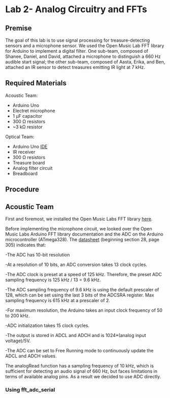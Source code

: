 # Lab 2- Analog Circuitry and FFTs

## Premise
The goal of this lab is to use signal processing for treasure-detecting sensors and a microphone sensor. We used the Open Music Lab FFT library for Arduino to implement a digital filter. One sub-team, composed of Shanee, Daniel, and David, attached a microphone to distinguish a 660 Hz audible start signal; the other sub-team, composed of Aasta, Erika, and Ben, attached an IR sensor to detect treasures emitting IR light at 7 kHz.

## Required Materials
Acoustic Team:

- Arduino Uno
- Electret microphone
- 1 µF capacitor
- 300 Ω resistors
- ~3 kΩ resistor

Optical Team:

- Arduino Uno [IDE](https://www.arduino.cc/en/Main/Software)
- IR receiver
- 300 Ω resistors
- Treasure board 
- Analog filter circuit
- Breadboard

## Procedure

## Acoustic Team
First and foremost, we installed the Open Music Labs FFT library [here](http://wiki.openmusiclabs.com/wiki/ArduinoFFT).

Before implementing the microphone circuit, we looked over the Open Music Labs Arduino FFT library documentation and the ADC on the Arduino microcontroller (ATmega328). The [datasheet](http://www.atmel.com/Images/Atmel-42735-8-bit-AVR-Microcontroller-ATmega328-328P_Datasheet.pdf) (beginning section 28, page 305) indicates that:

-The ADC has 10-bit resolution

-At a resolution of 10 bits, an ADC conversion takes 13 clock cycles.

-The ADC clock is preset at a speed of 125 kHz. Therefore, the preset ADC sampling frequency is 125 kHz / 13 = 9.6 kHz.

-The ADC sampling frequency of 9.6 kHz is using the default prescaler of 128, which can be set using the last 3 bits of the ADCSRA register. Max sampling frequency is 615 kHz at a prescaler of 2.

-For maximum resolution, the Arduino takes an input clock frequency of 50 to 200 kHz.

-ADC initialization takes 15 clock cycles.

-The output is stored in ADCL and ADCH and is 1024*(analog input voltage)/5V.

-The ADC can be set to Free Running mode to continuously update the ADCL and ADCH values. 

The analogRead function has a sampling frequency of 10 kHz, which is sufficient for detecting an audio signal of 660 Hz, but faces limitations in terms of available analog pins. As a result we decided to use ADC directly.

### Using fft_adc_serial
